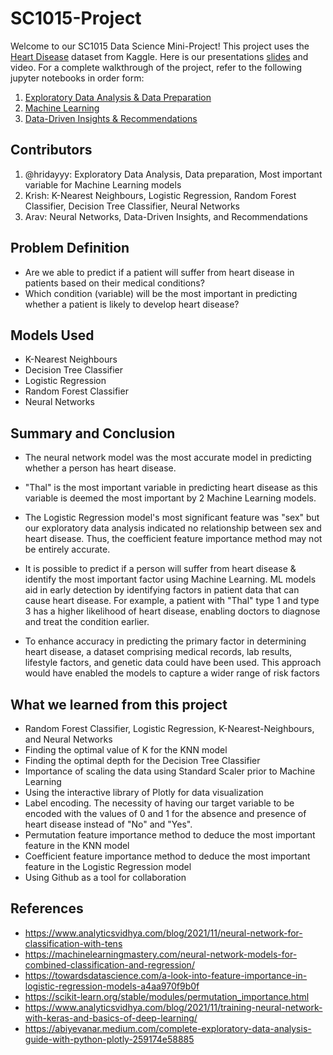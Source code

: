 # SC1015-Project
Welcome to our SC1015 Data Science Mini-Project! This project uses the [Heart Disease](https://www.kaggle.com/datasets/johnsmith88/heart-disease-dataset) dataset from Kaggle. Here is our presentations [slides](https://www.canva.com/design/DAFdotrY1hA/EVLGTds1KHDa02-J5L70yg/edit?utm_content=DAFdotrY1hA&utm_campaign=designshare&utm_medium=link2&utm_source=sharebutton) and video. For a complete walkthrough of the project, refer to the following jupyter notebooks in order form:

1. [Exploratory Data Analysis & Data Preparation](https://github.com/hridayyy/SC1015-Project/blob/5c59b1b176e4c7be4988467f2f9e2ca6f54191b0/Exploratory%20Data%20Analysis%20&%20Data%20Preparation.ipynb)
2. [Machine Learning](https://github.com/hridayyy/SC1015-Project/blob/af9243a0b76b6bbf4e132099c07528315d8daae7/Machine%20Learning.ipynb) 
3. [Data-Driven Insights & Recommendations](https://github.com/hridayyy/SC1015-Project/blob/320b7239c1829d4bca412222dd0378a0c8e5e62c/Data-Driven%20Insights%20&%20Recommendations.ipynb)

## Contributors
1. @hridayyy: Exploratory Data Analysis, Data preparation, Most important variable for Machine Learning models
2. Krish: K-Nearest Neighbours, Logistic Regression, Random Forest Classifier, Decision Tree Classifier, Neural Networks
3. Arav: Neural Networks, Data-Driven Insights, and Recommendations

## Problem Definition
- Are we able to predict if a patient will suffer from heart disease in patients based on their medical conditions?
- Which condition (variable) will be the most important in predicting whether a patient is likely to develop heart disease?

## Models Used
- K-Nearest Neighbours
- Decision Tree Classifier
- Logistic Regression
- Random Forest Classifier
- Neural Networks

## Summary and Conclusion
- The neural network model was the most accurate model in predicting whether a person has heart disease. 

- "Thal" is the most important variable in predicting heart disease as this variable is deemed the most important by 2 Machine Learning models.

- The Logistic Regression model's most significant feature was "sex" but our exploratory data analysis indicated no relationship between sex and heart disease. Thus, the coefficient feature importance method may not be entirely accurate.

- It is possible to predict if a person will suffer from heart disease & identify the most important factor using Machine Learning. ML models aid in early detection by identifying factors in patient data that can cause heart disease. For example, a patient with "Thal" type 1 and type 3 has a higher likelihood of heart disease, enabling doctors to diagnose and treat the condition earlier.

- To enhance accuracy in predicting the primary factor in determining heart disease, a dataset comprising medical records, lab results, lifestyle factors, and genetic data could have been used. This approach would have enabled the models to capture a wider range of risk factors

## What we learned from this project
- Random Forest Classifier, Logistic Regression, K-Nearest-Neighbours, and Neural Networks
- Finding the optimal value of K for the KNN model
- Finding the optimal depth for the Decision Tree Classifier
- Importance of scaling the data using Standard Scaler prior to Machine Learning
- Using the interactive library of Plotly for data visualization
- Label encoding. The necessity of having our target variable to be encoded with the values of 0 and 1 for the absence and presence of heart disease instead of "No" and "Yes". 
- Permutation feature importance method to deduce the most important feature in the KNN model
- Coefficient feature importance method to deduce the most important feature in the Logistic Regression model
- Using Github as a tool for collaboration

## References
- https://www.analyticsvidhya.com/blog/2021/11/neural-network-for-classification-with-tens
- https://machinelearningmastery.com/neural-network-models-for-combined-classification-and-regression/
- https://towardsdatascience.com/a-look-into-feature-importance-in-logistic-regression-models-a4aa970f9b0f
- https://scikit-learn.org/stable/modules/permutation_importance.html
- https://www.analyticsvidhya.com/blog/2021/11/training-neural-network-with-keras-and-basics-of-deep-learning/
- https://abiyevanar.medium.com/complete-exploratory-data-analysis-guide-with-python-plotly-259174e58885
